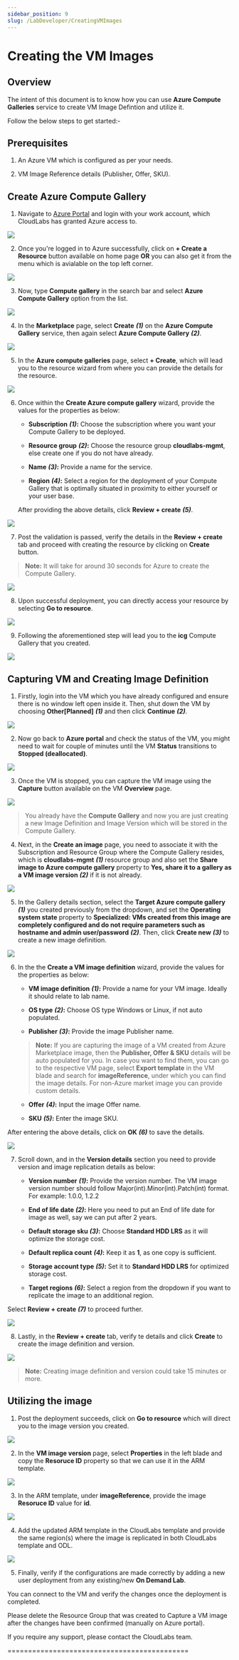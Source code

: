 ```yaml
---
sidebar_position: 9
slug: /LabDeveloper/CreatingVMImages
---
```


# Creating the VM Images

## Overview

The intent of this document is to know how you can use **Azure Compute Galleries** service to create VM Image Defintion and utilize it.

Follow the below steps to get started:-

## Prerequisites

1. An Azure VM which is configured as per your needs.

2. VM Image Reference details (Publisher, Offer, SKU).

## Create Azure Compute Gallery


1. Navigate to [Azure Portal](https://portal.azure.com/) and login with your work account, which CloudLabs has granted Azure access to.

![](/img/LabDeveloper/ManageImage/img01.png)

2. Once you're logged in to Azure successfully, click on **+ Create a Resource** button available on home page **OR** you can also get it from the menu which is avialable on the top left corner.

![](/img/LabDeveloper/ManageImage/img02.png)

3. Now, type **Compute gallery** in the search bar and select **Azure Compute Gallery** option from the list. 

![](/img/LabDeveloper/ManageImage/acg-search-select.jpg)

4. In the **Marketplace** page, select **Create** ***(1)*** on the **Azure Compute Gallery** service, then again select **Azure Compute Gallery** ***(2)***. 

![](/img/LabDeveloper/ManageImage/market-select-acg.jpg)


5. In the **Azure compute galleries** page, select **+ Create**, which will lead you to the resource wizard from where you can provide the details for the resource.

![](/img/LabDeveloper/ManageImage/acg-create-blade.jpg)


6. Once within the **Create Azure compute gallery** wizard, provide the values for the properties as below:

    - **Subscription** ***(1)*****:** Choose the subscription where you want your Compute Gallery to be deployed.

    - **Resource group** ***(2)*****:**  Choose the resource group **cloudlabs-mgmt**, else create one if you do not have already.

    - **Name** ***(3)*****:** Provide a name for the service.

    - **Region** ***(4)*****:** Select a region for the deployment of your Compute Gallery that is optimally situated in proximity to either yourself or your user base.

    After providing the above details, click **Review + create** ***(5)***. 
    
![](/img/LabDeveloper/ManageImage/acg-create-details-01.jpg)

7. Post the validation is passed, verify the details in the **Review + create** tab and proceed with creating the resource by clicking on **Create** button.

> **Note:** It will take for around 30 seconds for Azure to create the Compute Gallery.

![](/img/LabDeveloper/ManageImage/acg-final-create.jpg)

8. Upon successful deployment, you can directly access your resource by selecting **Go to resource**.  

![](/img/LabDeveloper/ManageImage/acg-go-to-resource.jpg)


9. Following the aforementioned step will lead you to the **icg** Compute Gallery that you created.

![](/img/LabDeveloper/ManageImage/acg-homepage.jpg)


## Capturing VM and Creating Image Definition

1. Firstly, login into the VM which you have already configured and ensure there is no window left open inside it. Then, shut down the VM by choosing **Other[Planned]** ***(1)*** and then click **Continue** ***(2)***.

![](/img/LabDeveloper/ManageImage/shutdown-config-vm.jpg)


2. Now go back to **Azure portal** and check the status of the VM, you might need to wait for couple of minutes until the VM **Status** transitions to **Stopped (deallocated)**.

![](/img/LabDeveloper/ManageImage/vm-status.jpg)

3. Once the VM is stopped, you can capture the VM image using the **Capture** button available on the VM **Overview** page.

![](/img/LabDeveloper/ManageImage/vm-capture.jpg)

> You already have the **Compute Gallery** and now you are just creating a new Image Definition and Image Version which will be stored in the Compute Gallery.

4. Next, in the **Create an image** page, you need to associate it with the Subscription and Resource Group where the Compute Gallery resides, which is **cloudlabs-mgmt** ***(1)*** resource group and also set the **Share image to Azure compute gallery** property to **Yes, share it to a gallery as a VM image version** ***(2)*** if it is not already.

![](/img/LabDeveloper/ManageImage/createimg-subsrg-select.jpg)


5. In the Gallery details section, select the **Target Azure compute gallery** ***(1)*** you created previously from the dropdown, and set the **Operating system state** property to **Specialized: VMs created from this image are completely configured and do not require parameters such as hostname and admin user/password** ***(2)***. Then, click **Create new** ***(3)*** to create a new image definition. 

![](/img/LabDeveloper/ManageImage/createimg-gallery-details.jpg)

6. In the  the **Create a VM image definition** wizard, provide the values for the properties as below:

    - **VM image definition** ***(1)*****:** Provide a name for your VM image. Ideally it should relate to lab name.

    - **OS type** ***(2)*****:**  Choose OS type Windows or Linux, if not auto populated.

    - **Publisher** ***(3)*****:** Provide the image Publisher name.
    > **Note:** If you are capturing the image of a VM created from Azure Marketplace image, then the **Publisher, Offer & SKU** details will be auto populated for you. In case you want to find them, you can go to the respective VM page, select **Export template** in the VM blade and search for **imageReference**, under which you can find the image details. For non-Azure market image you can provide custom details.
 
    - **Offer** ***(4)*****:**  Input the image Offer name.

    - **SKU** ***(5)*****:** Enter the image SKU.

After entering the above details, click on **OK** ***(6)*** to save the details. 

![](/img/LabDeveloper/ManageImage/createimg-definition.jpg)

7. Scroll down, and in the **Version details** section you need to provide version and image replication details as below:

    - **Version number** ***(1)*****:** Provide the version number. The VM image version number should follow Major(int).Minor(int).Patch(int) format. For example: 1.0.0, 1.2.2

    - **End of life date** ***(2)*****:** Here you need to put an End of life date for image as well, say we can put after 2 years.

    - **Default storage sku** ***(3)*****:** Choose **Standard HDD LRS** as it will optimize the storage cost.

    - **Default replica count** ***(4)*****:** Keep it as **1**, as one copy is sufficient.

    - **Storage account type** ***(5)*****:** Set it to **Standard HDD LRS** for optimized storage cost. 

    - **Target regions** ***(6)*****:** Select a region from the dropdown if you want to replicate the image to an additional region.

Select **Review + create** ***(7)*** to proceed further.

![](/img/LabDeveloper/ManageImage/createimg-version-details.jpg)

8. Lastly, in the **Review + create** tab, verify te details and click **Create** to create the image definition and version.

![](/img/LabDeveloper/ManageImage/createimg-verify-img-details.jpg)


> **Note:** Creating image definition and version could take 15 minutes or more.

## Utilizing the image

1. Post the deployment succeeds, click on **Go to resource** which will direct you to the image version you created.

![](/img/LabDeveloper/ManageImage/createimg-go-to-resource.jpg)

2. In the **VM image version** page, select **Properties** in the left blade and copy the **Resoruce ID** property so that we can use it in the ARM template.

![](/img/LabDeveloper/ManageImage/createimg-copy-resource-id.jpg)

3. In the ARM template, under  **imageReference**, provide the image **Resoruce ID** value for **id**.

![](/img/LabDeveloper/ManageImage/createimg-vm-ref-arm.jpg)

4. Add the updated ARM template in the CloudLabs template and provide the same region(s) where the image is replicated in both CloudLabs template and ODL.

![](/img/LabDeveloper/ManageImage/createimg-odl-regions.jpg)

5. Finally, verify if the configurations are made correctly by adding a new user deployment from any existing/new **On Demand Lab**.


You can connect to the VM and verify the changes once the deployment is completed.

Please delete the Resource Group that was created to Capture a VM image after the changes have been confirmed (manually on Azure portal).

If you require any support, please contact the CloudLabs team. 

============================================
